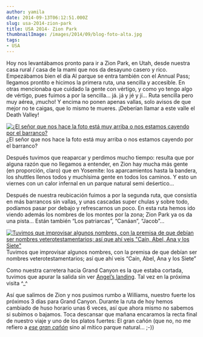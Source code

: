 ```yaml
---
author: yamila
date: 2014-09-13T06:12:51.000Z
slug: usa-2014-zion-park
title: USA 2014- Zion Park
thumbnailImage: /images/2014/09/blog-foto-alta.jpg
tags:
- USA
---
```



Hoy nos levantábamos pronto para ir a Zion Park, en Utah, desde nuestra casa rural / casa de la mami que nos da desayuno casero y rico. Empezábamos bien el día
Al parque se entra también con el Annual Pass; llegamos prontito e hicimos la primera ruta, una sencilla y accesible. En otras mencionaba que cuidado la gente con vértigo, y como yo tengo algo de vértigo, pues fuimos a por la sencilla… já. já y jé y jí… Ruta sencilla pero muy aérea, ¡mucho! Y encima no ponen apenas vallas, solo avisos de que mejor no te caigas, que lo mismo te mueres. ¡Deberían llamar a este valle el Death Valley!

[![¿El señor que nos hace la foto está muy arriba o nos estamos cayendo por el barranco?](/images/2014/09/blog-foto-alta.jpg#small)](/images/2014/09/blog-foto-alta.jpg#full)¿El señor que nos hace la foto está muy arriba o nos estamos cayendo por el barranco?

Después tuvimos que reaparcar y perdimos mucho tiempo: resulta que por alguna razón que no llegamos a entender, en Zion hay mucha más gente (en proporción, claro) que en Yosemite: los aparcamientos hasta la bandera, los shuttles llenos todos y muchísima gente en todos los caminos. Y esto un viernes con un calor infernal en un parque natural semi deśertico…

Después de nuestra reubicación fuimos a por la segunda ruta, que consistía en más barrancos sin vallas, y unas cascadas super chulas y sobre todo, podíamos pasar por debajo y refrescarnos un poco. En esta ruta hemos ido viendo además los nombres de los montes por la zona; Zion Park ya os da una pista… Están también “Los patriarcas”, “Canáan”, “Jacob”…

[![Tuvimos que improvisar algunos nombres, con la premisa de que debían ser nombres veterotestamentarios; así que ahí veis "Caín, Abel, Ana y los Siete"](/images/2014/09/blog-zion.jpg#small)](/images/2014/09/blog-zion.jpg#full)
Tuvimos que improvisar algunos nombres, con la premisa de que debían ser nombres veterotestamentarios; así que ahí veis “Caín, Abel, Ana y los Siete”

Como nuestra carretera hacia Grand Canyon es la que estaba cortada, tuvimos que apurar la salida sin ver [Angel’s landing](https:/www.google.com/search?q=angels+landing&es_sm=93&source=lnms&tbm=isch&sa=X&ei=BN8TVL-sH8O7ogTOhIH4Bg&ved=0CAgQ_AUoAQ&biw=1024&bih=705). Tal vez en la próxima visita ^_^

Así que salimos de Zion y nos pusimos rumbo a Williams, nuestro fuerte los próximos 3 días para Grand Canyon. Durante la ruta de hoy hemos cambiado de huso horario unas 6 veces, así que ahora mismo no sabemos si subimos o bajamos. Toca descansar que mañana encaramos la recta final de nuestro viaje y uno de los platos fuertes: El gran cañón (que no, no me refiero a [*ese gran cañón*](https:/www.google.com/search?site=&tbm=isch&source=hp&biw=1024&bih=705&q=chris+evans&oq=chris+evans&gs_l=img.3..0l10.1393.4881.0.5392.13.7.1.5.5.0.88.466.6.6.0....0...1ac.1.53.img..1.12.497.ClKX-kQWGyQ&gws_rd=ssl) sino al mítico parque natural… ;-))


